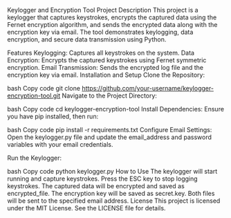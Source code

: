 Keylogger and Encryption Tool
Project Description
This project is a keylogger that captures keystrokes, encrypts the captured data using the Fernet encryption algorithm, and sends the encrypted data along with the encryption key via email. The tool demonstrates keylogging, data encryption, and secure data transmission using Python.

Features
Keylogging: Captures all keystrokes on the system.
Data Encryption: Encrypts the captured keystrokes using Fernet symmetric encryption.
Email Transmission: Sends the encrypted log file and the encryption key via email.
Installation and Setup
Clone the Repository:

bash
Copy code
git clone https://github.com/your-username/keylogger-encryption-tool.git
Navigate to the Project Directory:

bash
Copy code
cd keylogger-encryption-tool
Install Dependencies:
Ensure you have pip installed, then run:

bash
Copy code
pip install -r requirements.txt
Configure Email Settings:
Open the keylogger.py file and update the email_address and password variables with your email credentials.

Run the Keylogger:

bash
Copy code
python keylogger.py
How to Use
The keylogger will start running and capture keystrokes.
Press the ESC key to stop logging keystrokes.
The captured data will be encrypted and saved as encrypted_file.
The encryption key will be saved as secret.key.
Both files will be sent to the specified email address.
License
This project is licensed under the MIT License. See the LICENSE file for details.
